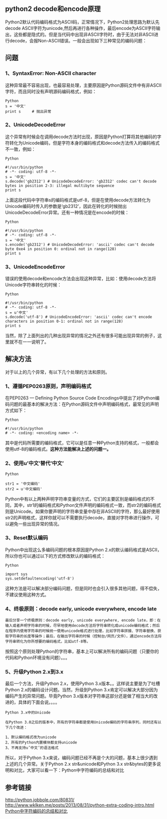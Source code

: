 ## python2 decode和encode原理

   Python2默认代码编码格式为ASCII码，正常情况下，Python2处理思路为默认先decode ASCII字符为unicode,然后再进行各种操作，最后encode为ASCII字符输出，这些都是隐式的。但是当代码中出现非ASCII字符时，由于无法对非ASCII进行decode，会报Non-ASCII错误。一般会出现如下三种常见的编码问题：

## 问题

### 1、SyntaxError: Non-ASCII character
这种异常最不容易出现，也最容易处理，主要原因是Python源码文件中有非ASCII字符，而且同时没有声明源码编码格式，例如：

    Python
    s = '中文'
    print s     # 抛出异常

### 2、UnicodeDecodeError
这个异常有时候会在调用decode方法时出现，原因是Python打算将其他编码的字符转化为Unicode编码，但是字符本身的编码格式和decode方法传入的编码格式不一致，例如：
    
    Python

    #!/usr/bin/python
    # -*- coding: utf-8 -*-
    s = '中文'
    s.decode('gb2312') # UnicodeDecodeError: 'gb2312' codec can't decode bytes in position 2-3: illegal multibyte sequence
    print s

上面这段代码中字符串s的编码格式是utf-8，但是在使用decode方法转化为Unicode编码时传入的参数是‘gb2312’，因此在转化的时候抛出UnicodeDecodeError异常。还有一种情况是在encode的时候：
   
    Python

    #!/usr/bin/python
    # -*- coding: utf-8 -*-
    s = '中文'
    s.encode('gb2312') # UnicodeDecodeError: 'ascii' codec can't decode byte 0xe4 in position 0: ordinal not in range(128)
    print s

### 3、UnicodeEncodeError
错误的使用decode和encode方法会出现这种异常，比如：使用decode方法将Unicode字符串转化的时候：

    Python

    #!/usr/bin/python
    # -*- coding: utf-8 -*-
    s = u'中文'
    s.decode('utf-8') # UnicodeEncodeError: 'ascii' codec can't encode characters in position 0-1: ordinal not in range(128)
    print s

当然，除了上面列出的几种出现异常的情况之外还有很多可能出现异常的例子，这里就不在一一说明了。

## 解决方法

对于以上的几个异常，有以下几个处理的方法和原则。

### 1、遵循PEP0263原则，声明编码格式

在PEP0263 — Defining Python Source Code Encodings中提出了对Python编码问题的最基本的解决方法：在Python源码文件中声明编码格式，最常见的声明方式如下：

    Python

    #!/usr/bin/python
    # -*- coding: <encoding name> -*-
 
其中<encoding name>是代码所需要的编码格式，它可以是任意一种Python支持的格式，一般都会使用utf-8的编码格式。**这种方法能解决上述的问题一。**

### 2、使用u’中文’替代’中文’

    Python

    str1 = '中文编码'
    str2 = u'中文编码'

Python中有以上两种声明字符串变量的方式，它们的主要区别是编码格式的不同，其中，str1的编码格式和Python文件声明的编码格式一致，而str2的编码格式则是Unicode。如果你要声明的字符串变量中存在非ASCII的字符，那么最好使用str2的声明格式，这样你就可以不需要执行decode，直接对字符串进行操作，可以避免一些出现异常的情况。

### 3、Reset默认编码

Python中出现这么多编码问题的根本原因是Python 2.x的默认编码格式是ASCII，所以你也可以通过以下的方式修改默认的编码格式：

    Python

    import sys
    sys.setdefaultencoding('utf-8')

这种方法是可以解决部分编码问题，但是同时也会引入很多其他问题，得不偿失，不建议使用这种方式。

### 4、终极原则：decode early, unicode everywhere, encode late

    最后分享一个终极原则：decode early, unicode everywhere, encode late，即：在输入或者声明字符串的时候，尽早地使用decode方法将字符串转化成unicode编码格式；然后在程序内使用字符串的时候统一使用unicode格式进行处理，比如字符串拼接、字符串替换、获取字符串的长度等操作；最后，在输出字符串的时候（控制台/网页/文件），通过encode方法将字符串转化为你所想要的编码格式，比如utf-8等。

按照这个原则处理Python的字符串，基本上可以解决所有的编码问题（只要你的代码和Python环境没有问题）。。。

### 5、升级Python 2.x到3.x

最后一个方法，升级Python 2.x，使用Python 3.x版本。。这样说主要是为了吐槽Python 2.x的编码设计问题。当然，升级到Python 3.x肯定可以解决大部分因为编码产生的异常问题。毕竟Python 3.x版本对字符串这部分还是做了相当大的改进的，具体的下面会说。。。。

    Python 3.x中的Unicode

    在Python 3.0之后的版本中，所有的字符串都是使用Unicode编码的字符串序列，同时还有以下几个改进：

    1、默认编码格式改为unicode
    2、所有的Python内置模块都支持unicode
    3、不再支持u’中文’的语法格式
所以，对于Python 3.x来说，编码问题已经不再是个大的问题，基本上很少遇到上述的几个异常。关于Python 2.x str&unicode和Python 3.x str&bytes的更多说明和对比，大家可以看一下：Python中字符编码的总结和对比


## 参考链接
http://python.jobbole.com/80831/
http://www.wklken.me/posts/2013/08/31/python-extra-coding-intro.html
[Python中字符编码的总结和对比](https://www.crifan.com/summary_python_string_encoding_decoding_difference_and_comparation_python_2_x_str_unicode_vs_python_3_x_bytes_str/)
